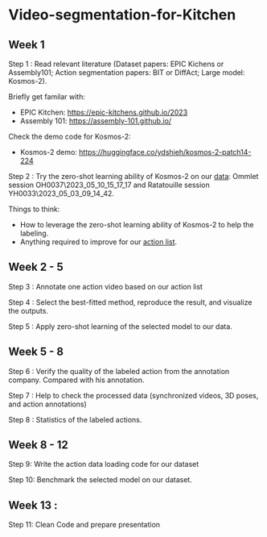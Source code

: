 # Video-segmentation-for-Kitchen

## Week 1
Step 1 : Read relevant literature (Dataset papers: EPIC Kichens or Assembly101; Action segmentation papers: BIT or DiffAct; Large model: Kosmos-2).

Briefly get familar with:
- EPIC Kitchen: https://epic-kitchens.github.io/2023
- Assembly 101: https://assembly-101.github.io/

Check the demo code for Kosmos-2:
- Kosmos-2 demo: https://huggingface.co/ydshieh/kosmos-2-patch14-224

Step 2 : Try the zero-shot learning ability of Kosmos-2 on our [data](https://drive.google.com/drive/folders/1yrAanzKUw7_w5rAmeHxkS-OzGdmqVpwF?usp=sharing): Ommlet session OH0037\2023_05_10_15_17_17 and Ratatouille session YH0033\2023_05_03_09_14_42. 

Things to think:
- How to leverage the zero-shot learning ability of Kosmos-2 to help the labeling.
- Anything required to improve for our [action list](https://drive.google.com/drive/folders/1yrAanzKUw7_w5rAmeHxkS-OzGdmqVpwF?usp=drive_link).

## Week 2 - 5
Step 3 : Annotate one action video based on our action list

Step 4 : Select the best-fitted method, reproduce the result, and visualize the outputs.

Step 5 : Apply zero-shot learning of the selected model to our data.

## Week 5 - 8
Step 6 : Verify the quality of the labeled action from the annotation company. Compared with his annotation.

Step 7 : Help to check the processed data (synchronized videos, 3D poses, and action annotations)

Step 8 : Statistics of the labeled actions.

## Week 8 - 12
Step 9: Write the action data loading code for our dataset

Step 10: Benchmark the selected model on our dataset.

## Week 13 :
Step 11: Clean Code and prepare presentation 
